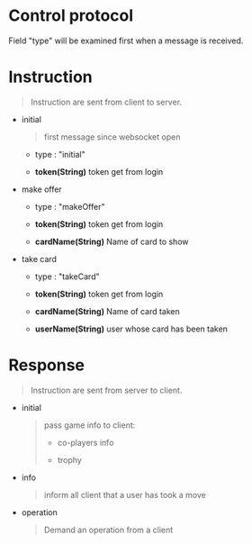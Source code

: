 # Control protocol

Field "type" will be examined first when a message is received.

# Instruction

> Instruction are  sent  from client to server.

* initial

  > first message since websocket open

  * type : "initial"

  * **token(String)** token get from login

* make offer

  * type : "makeOffer"

  * **token(String)** token get from login
  * **cardName(String)** Name of card to show

* take card

  * type : "takeCard"

  * **token(String)** token get from login
  * **cardName(String)** Name of card taken
  * **userName(String)** user whose card has been taken

  

# Response

> Instruction are  sent from server to client.

* initial

  > pass game info to client:
  >
  > * co-players info
  >
  > * trophy

* info

  > inform all client that a user has took a move

* operation

  > Demand an operation from a client